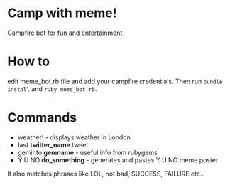 Camp with meme!
========

Campfire bot for fun and entertainment

How to
========
edit meme_bot.rb file and add your campfire credentials.
Then run `bundle install` and `ruby meme_bot.rb`.

Commands
========

* weather! - displays weather in London
* last __twitter_name__ tweet
* geminfo __gemname__ - useful info from rubygems
* Y U NO __do_something__ - generates and pastes Y U NO meme poster

It also matches phrases like LOL, not bad, SUCCESS, FAILURE etc..